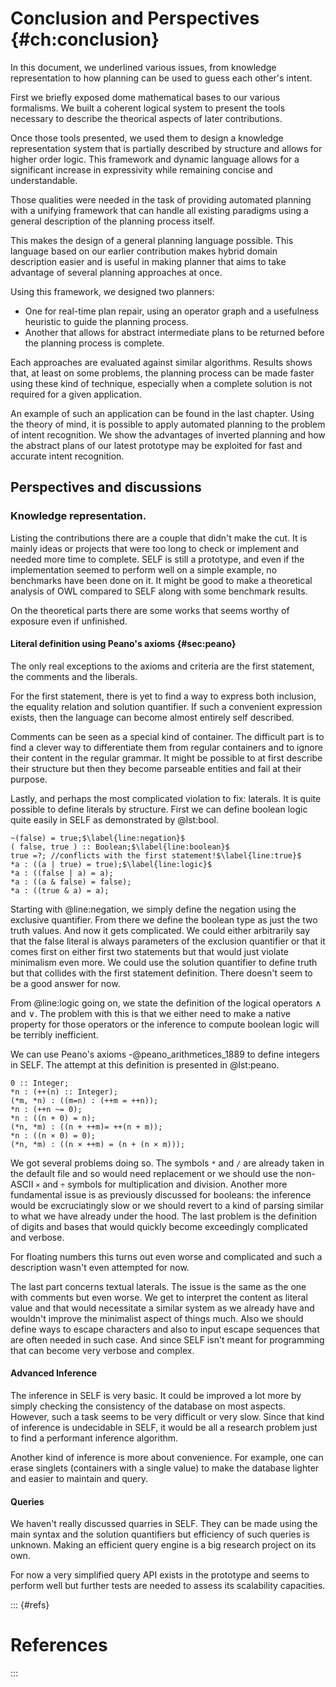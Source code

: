 # Conclusion and Perspectives {#ch:conclusion}

<!--TODO: General conclusion-->

In this document, we underlined various issues, from knowledge representation to how planning can be used to guess each other's intent.

First we briefly exposed dome mathematical bases to our various formalisms. We built a coherent logical system to present the tools necessary to describe the theorical aspects of later contributions.

Once those tools presented, we used them to design a knowledge representation system that is partially described by structure and allows for higher order logic. This framework and dynamic language allows for a significant increase in expressivity while remaining concise and understandable.

Those qualities were needed in the task of providing automated planning with a unifying framework that can handle all existing paradigms using a general description of the planning process itself.

This makes the design of a general planning language possible. This language based on our earlier contribution makes hybrid domain description easier and is useful in making planner that aims to take advantage of several planning approaches at once.

Using this framework, we designed two planners:

* One for real-time plan repair, using an operator graph and a usefulness heuristic to guide the planning process.
* Another that allows for abstract intermediate plans to be returned before the planning process is complete.

Each approaches are evaluated against similar algorithms. Results shows that, at least on some problems, the planning process can be made faster using these kind of technique, especially when a complete solution is not required for a given application.

An example of such an application can be found in the last chapter. Using the theory of mind, it is possible to apply automated planning to the problem of intent recognition. We show the advantages of inverted planning and how the abstract plans of our latest prototype may be exploited for fast and accurate intent recognition.

## Perspectives and discussions

<!--## Fondation-->

<!--### Issues with current foundations-->

<!--Like stated, these three aspects of knowledge representation makes defining a foundation of mathematics way more difficult than it may appear. In this section, we analyze some of the existing foundation of mathematics and their dependencies.-->

<!--#### Set theory-->

<!--From the book releasing the complete formulation of the ZFC theory, we can find that:-->

<!-- > _"The discipline underlying ZF will be the **first-order predicate calculus**. The primitive symbols of this set theory, taken from logic, are the connectives, quantifiers and variables mentioned above and, possibly, also the symbol of equality (discussed below), as well as such auxiliary symbols as commas, parentheses and brackets."_ ^[@fraenkel_foundations_1973 [p. 22]] -->

<!--This means that ZFC is using FOL as a host language. In turn FOL is using formal grammar as its host language. And at last, formal grammar are defined using set theory. This means that there is a dependency cycle in the definition of ZFC.-->

<!--This is significative as this theory is the ground work for most of the classical mathematics still used to this day. Moreover, several assumptions are made in the theory that is not explicitly stated. For example, when naming an element or a set we suppose the principle of identity as we can distinguish them from one another. Also, the notion of set isn't properly defined as well as the classical FOL quantifiers that are used in even the very first formula of the theory.-->

<!--#### Type theory-->

<!--@russell_principia_1978-->

<!--@church_formulation_1940-->

<!--**TODO?** Read the book since typed Lambda calculus is posterior to type theory-->

<!--Type theory → Typed Lambda calculus (no definition of type) → Lambda calculus → set theory or formal grammar-->

<!--#### Category theory-->

<!--@awodey_category_2010-->

<!--**TODO?** Is that what I found ?-->

<!--Category theory → Typed Lamda calculus -->

<!--#### Proof theory-->

<!--**TODO?**-->

<!--Proof Theory → Hilbert calculus → Mathematical logic → (FOL | Set | etc)-->

<!--### Reverse Mathematics-->

<!--Another radical way to approach the foundations of mathematics is called reverse mathematics. In this field, the goal is to find the minimal set of axioms needed to prove any theorem. This is not directly meant to be a foundation of mathematics but helps approach it by finding groups of axioms that prove all theorems of a given field of mathematics.-->

<!--This is the approach that should be used to find the most adequate set of axioms while keeping in mind the constraints any foundation of mathematics has.-->

<!--### Possible paradox in proposed theory-->

<!--**TODO**: Speak about Russel paradox in functional form: A function that associates any function that doesn't associate itself. This arises from the complement operation.-->


### Knowledge representation.

Listing the contributions there are a couple that didn't make the cut. It is mainly ideas or projects that were too long to check or implement and needed more time to complete. SELF is still a prototype, and even if the implementation seemed to perform well on a simple example, no benchmarks have been done on it.
It might be good to make a theoretical analysis of OWL compared to SELF along with some benchmark results.

On the theoretical parts there are some works that seems worthy of exposure even if unfinished.


#### Literal definition using Peano's axioms {#sec:peano}

The only real exceptions to the axioms and criteria are the first statement, the comments and the liberals.

For the first statement, there is yet to find a way to express both inclusion, the equality relation and solution quantifier. If such a convenient expression exists, then the language can become almost entirely self described.

Comments can be seen as a special kind of container. The difficult part is to find a clever way to differentiate them from regular containers and to ignore their content in the regular grammar. It might be possible to at first describe their structure but then they become parseable entities and fail at their purpose.

Lastly, and perhaps the most complicated violation to fix: laterals. It is quite possible to define literals by structure. First we can define boolean logic quite easily in SELF as demonstrated by @lst:bool.

```{#lst:bool .java caption="Possible definition of boolean logic in SELF." escapechar=$}
~(false) = true;$\label{line:negation}$
( false, true ) :: Boolean;$\label{line:boolean}$
true =?; //conflicts with the first statement!$\label{line:true}$
*a : ((a | true) = true);$\label{line:logic}$
*a : ((false | a) = a);
*a : ((a & false) = false);
*a : ((true & a) = a);
```

Starting with @line:negation, we simply define the negation using the exclusive quantifier. From there we define the boolean type as just the two truth values. And now it gets complicated. We could either arbitrarily say that the false literal is always parameters of the exclusion quantifier or that it comes first on either first two statements but that would just violate minimalism even more. We could use the solution quantifier to define truth but that collides with the first statement definition. There doesn't seem to be a good answer for now.

From @line:logic going on, we state the definition of the logical operators $\land$ and $\lor$. The problem with this is that we either need to make a native property for those operators or the inference to compute boolean logic will be terribly inefficient.

We can use Peano's axioms -@peano_arithmetices_1889 to define integers in SELF. The attempt at this definition is presented in @lst:peano.

```{#lst:peano .java caption="Possible integration of the Peano axioms in SELF."}
0 :: Integer;
*n : (++(n) :: Integer);
(*m, *n) : ((m=n) : (++m = ++n));
*n : (++n ~= 0);
*n : ((n + 0) = n);
(*n, *m) : ((n + ++m)= ++(n + m));
*n : ((n × 0) = 0);
(*n, *m) : ((n × ++m) = (n + (n × m)));
```

We got several problems doing so. The symbols `*` and `/` are already taken in the default file and so would need replacement or we should use the non-ASCII `×` and `÷` symbols for multiplication and division. Another more fundamental issue is as previously discussed for booleans: the inference would be excruciatingly slow or we should revert to a kind of parsing similar to what we have already under the hood. The last problem is the definition of digits and bases that would quickly become exceedingly complicated and verbose.

For floating numbers this turns out even worse and complicated and such a description wasn't even attempted for now.

The last part concerns textual laterals. The issue is the same as the one with comments but even worse. We get to interpret the content as literal value and that would necessitate a similar system as we already have and wouldn't improve the minimalist aspect of things much. Also we should define ways to escape characters and also to input escape sequences that are often needed in such case. And since SELF isn't meant for programming that can become very verbose and complex.

#### Advanced Inference

The inference in SELF is very basic. It could be improved a lot more by simply checking the consistency of the database on most aspects. However, such a task seems to be very difficult or very slow. Since that kind of inference is undecidable in SELF, it would be all a research problem just to find a performant inference algorithm.

Another kind of inference is more about convenience. For example, one can erase singlets (containers with a single value) to make the database lighter and easier to maintain and query.

#### Queries

We haven't really discussed quarries in SELF. They can be made using the main syntax and the solution quantifiers but efficiency of such queries is unknown. Making an efficient query engine is a big research project on its own.

For now a very simplified query API exists in the prototype and seems to perform well but further tests are needed to assess its scalability capacities.

<!--### General Automated Planning-->

<!--### Planning Improvements-->

<!--#### Heuristics using Semantics-->

<!--#### Macro-Action learning-->


::: {#refs}
# References
:::
